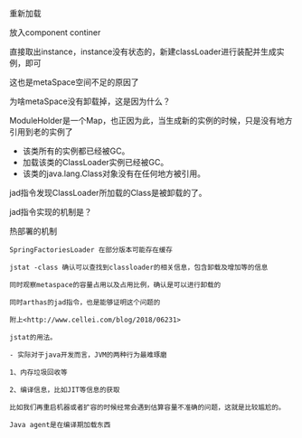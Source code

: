 重新加载

放入component continer

直接取出instance，instance没有状态的，新建classLoader进行装配并生成实例，即可

这也是metaSpace空间不足的原因了

为啥metaSpace没有卸载掉，这是因为什么？

ModuleHolder是一个Map，也正因为此，当生成新的实例的时候，只是没有地方引用到老的实例了

* 该类所有的实例都已经被GC。
* 加载该类的ClassLoader实例已经被GC。
* 该类的java.lang.Class对象没有在任何地方被引用。

jad指令发现ClassLoader所加载的Class是被卸载的了。

jad指令实现的机制是？

热部署的机制

    SpringFactoriesLoader 在部分版本可能存在缓存

    jstat -class 确认可以查找到classloader的相关信息，包含卸载及增加等的信息

    同时观察metaspace的容量占用以及占用比例，确认是可以进行卸载的

    同时arthas的jad指令，也是能够证明这个问题的

    附上<http://www.cellei.com/blog/2018/06231> 

    jstat的用法。

    - 实际对于java开发而言，JVM的两种行为最难琢磨

    1、内存垃圾回收等

    2、编译信息，比如JIT等信息的获取

    比如我们再重启机器或者扩容的时候经常会遇到估算容量不准确的问题，这就是比较尴尬的。

    Java agent是在编译期加载东西